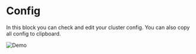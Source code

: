 # Config

In this block you can check and edit your cluster config.
You can also copy all config to clipboard.

![Demo](https://github.com/veegres/ivory/blob/master/doc/images/config.gif)
